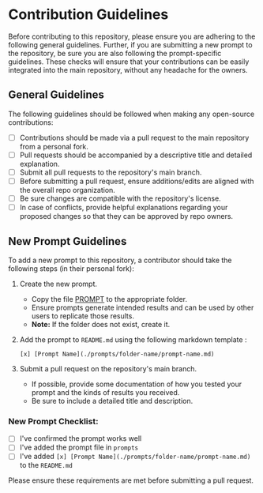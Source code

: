 # Contribution Guidelines

Before contributing to this repository, please ensure you are adhering to the following general guidelines. Further, if you are submitting a new prompt to the repository, be sure you are also following the prompt-specific guidelines. These checks will ensure that your contributions can be easily integrated into the main repository, without any headache for the owners.

## General Guidelines

The following guidelines should be followed when making any open-source contributions:

- [ ] Contributions should be made via a pull request to the main repository from a personal fork.
- [ ] Pull requests should be accompanied by a descriptive title and detailed explanation.
- [ ] Submit all pull requests to the repository's main branch.
- [ ] Before submitting a pull request, ensure additions/edits are aligned with the overall repo organization.
- [ ] Be sure changes are compatible with the repository's license.
- [ ] In case of conflicts, provide helpful explanations regarding your proposed changes so that they can be approved by repo owners.

## New Prompt Guidelines

To add a new prompt to this repository, a contributor should take the following steps (in their personal fork):

1. Create the new prompt.
   - Copy the file [PROMPT](./attachments/prompt.md) to the appropriate folder.
   - Ensure prompts generate intended results and can be used by other users to replicate those results.
   - <b>Note:</b> If the folder does not exist, create it.
2. Add the prompt to `README.md` using the following markdown template :

    `[x] [Prompt Name](./prompts/folder-name/prompt-name.md)`

3. Submit a pull request on the repository's main branch.
   - If possible, provide some documentation of how you tested your prompt and the kinds of results you received.
   - Be sure to include a detailed title and description.

### New Prompt Checklist:

- [ ] I've confirmed the prompt works well
- [ ] I've added the prompt file in `prompts`
- [ ] I've added `[x] [Prompt Name](./prompts/folder-name/prompt-name.md)` to the `README.md`

Please ensure these requirements are met before submitting a pull request.